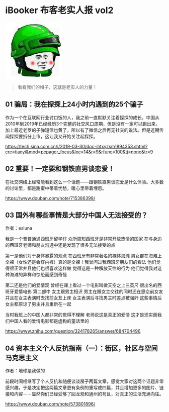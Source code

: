 # iBooker 布客老实人报 vol2

![](img/logo.webp)

> 看看我们的帽子，这就是老实人的力量！

## 01 骗局：我在探探上24小时内遇到的25个骗子

作为一个在互联网行业讨口饭的人，我之前一直默默关注着探探的成长。中国从2010年到2019年已经经历3个完整的社交风口周期，但是没有一家可以跑出来，加上最近老罗的子弹短信也黄了，所以有了微信之后再无社交的说法。但是近期传闻探探要拆分上市，这让我又开始关注起探探。

<https://tech.sina.com.cn/i/2019-03-30/doc-ihtxyzsm1894353.shtml?cre=tianyi&mod=pcpager_focus&loc=14&r=9&rfunc=100&tj=none&tr=9>

## 02 重要！一定要和钢铁直男谈恋爱！

在社交网络上经常能看到这么一个话题——跟钢铁直男谈恋爱是什么体验。大多数的讨论里，都是甜蜜中带着忧愁，暖心里带着埋怨。

<https://www.douban.com/note/715386398/>

## 03 国外有哪些事情是大部分中国人无法接受的？

作者：esluna

我是一个普普通通西班牙留学仔 众所周知西班牙是非常开放热情的国家 在与身边的西班牙老师和朋友沟通中还是发现了很多无法接受的点

第一是他们对于身体暴露的观点 在西班牙有非常著名的裸体海滩 男女都在海滩上全裸（女性还是会穿内裤）真的是全裸！我曾问过我西班牙朋友们的看法 他们觉得很正常并且他们也很喜欢这样做 觉得这是一种解放天性的行为 他们觉得我对这种海滩的异样和惊恐而感到奇怪

第二还是他们的爱情观 曾经在课上看过一个电影叫做天空之上三英尺 很出名的西班牙爱情电影 第二部中 女主跟男主相识 男主在跟女主交往的同时还在思恋前女友 并且在女主表演时去找前女友上床 女主表演后寻找男主时差点被强奸 这些事情后女主都原谅了男主并且重新在一起

当时我班上的中国人都非常的觉得不理解 老师说这是真正的爱情 这才是现实而我们中国人看的爱情电影都是虚构的童话里的

<https://www.zhihu.com/question/324178265/answer/684704496>

## 04 资本主义个人反抗指南（一）：街区，社区与空间马克思主义

作者：地球是我做的

前段时间相继写了个人反抗和随便谈谈房子两篇文章，感觉大家对这两个话题非常感兴趣，于是决定把这两篇文章更有条例的重写成四篇，并且增加更多的图片、链接和内容－－显然你们已经受够了回龙观和通州的苟且，对真正的生活充满向往。

<https://www.douban.com/note/573801896/>